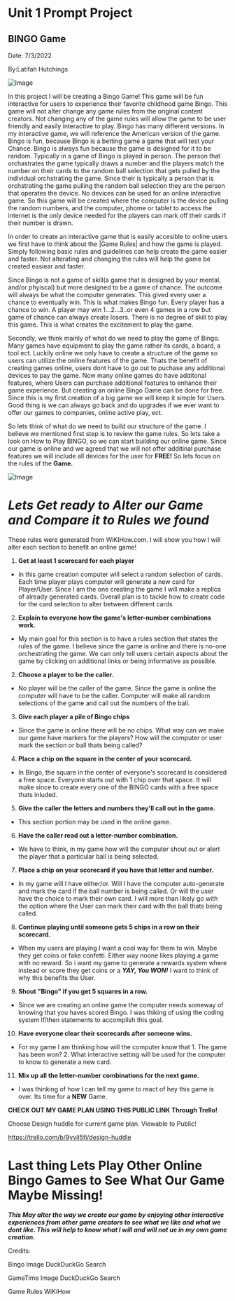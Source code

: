 # Unit 1 Prompt Project #
## BINGO Game ##

Date: 7/3/2022

By:Latifah Hutchings 

![Image](https://external-content.duckduckgo.com/iu/?u=https%3A%2F%2Fwww.europeanbusinessreview.com%2Fwp-content%2Fuploads%2F2020%2F01%2Fbingo-web-2.jpg&f=1&nofb=1)

   In this project I will be creating a Bingo Game! This game will be fun interactive for users to experience their favorite childhood game Bingo. This game will not alter change any game rules from the original content creators. Not changing any of the game rules will allow the game to be user friendly and easily interactive to play. Bingo has many different versions. In my interactive game, we will reference the American version of the game. Bingo is fun, because Bingo is a betting game a game that will test your Chance. Bingo is always fun because the game is designed for it to be random. Typically in a game of Bingo is played in person. The person that orchastrates the game typically draws a number and the players match the number on their cards to the random ball selection that gets pulled by the individual orchstrating the game. Since their is typically a person that is orchstrating the game pulling the random ball selection they are the person that operates the device. No devices can be used for an online interactive game. So this game will be created where the computer is the device pulling the random numbers, and the computer, phome or tablet to access the internet is the only device needed for the players can mark off their cards if their number is drawn. 

 In order to create an interactive game that is easily accesible to online users we first have to think about the |Game Rules| and how the game is played. Simply following basic rules and guidelines can help create the game easier and faster. Not alterating and changing the rules will help the game be created easiear and faster. 

 Since Bingo is not a game of skill(a game that is designed by your mental, and/or phyiscal) but more designed to be a game of chance. The outcome will always be what the computer generates. This gived every user a chance to eventually win. This is what makes Bingo fun. Every player has a chance to win. A player may win 1...2...3..or even 4 games in a row but game of chance can always create losers. There is no degree of skill to play this game. This is what creates the excitement to play the game. 

 Secondly, we think mainly of what do we need to play the game of Bingo. Many games have equipment to play the game rather its cards, a board, a tool ect. Luckily online we only have to create a structure of the game so users can utilize the online features of the game. Thats the benefit of creating games online, users dont have to go out to puchase any additional devices to pay the game. Now many online games do have additonal features, where Users can purchase additional features to enhance their game experience. But creating an online Bingo Game can be done for free. Since this is my first creation of a big game we will keep it simple for Users. Good thing is we can always go back and do upgrades if we ever want to offer our games to companies, online active play, ect. 

 So lets think of what do we need to build our structure of the game. I believe we mentioned first step is to review the game rules. So lets take a look on How to Play BINGO, so we can start building our online game. Since our game is online and we agreed that we will not offer additinal purchase features we will include all devices for the user for **FREE!** So lets focus on the rules of the **Game.** 

 ![Image](https://external-content.duckduckgo.com/iu/?u=https%3A%2F%2Fclipground.com%2Fimages%2Fgame-rules-clipart-14.jpg&f=1&nofb=1)

 # ***Lets Get ready to Alter our Game and Compare it to Rules we found***

 These rules were generated from WiKIHow.com. I will show you how I will alter each section to benefit an online game!

1. **Get at least 1 scorecard for each player**

* In this game creation computer will select a random selection of cards. Each time player plays computer will generate a new card for Player/User. Since I am the one creating the game I will make a replica of already generated cards. Overall plan is to tackle how to create  code for the card selection to alter between different cards

2. **Explain to everyone how the game's letter-number combinations work.**

* My main goal for this section is to have a rules section that states the rules of the game. I believe since the game is online and  there is no-one orchestrating the game. We can only tell users certain aspects about the game by clicking on additional links or being informative as possible. 

2. **Choose a player to be the caller.** 

* No player will be the caller of the game. Since the game is online the computer will have to be the caller. Computer will make all random selections of the game and call out the numbers of the ball. 

3. **Give each player a pile of Bingo chips**

* Since the game is online there will be no chips. What way can we make our game have markers for the players? How will the computer or user mark the section or ball thats being called?

4. **Place a chip on the square in the center of your scorecard.**

* In Bingo, the square in the center of everyone's scorecard is considered a free space. Everyone starts out with 1 chip over that space. It will make since to create every one of the BINGO cards with a free space thats inluded. 


5. **Give the caller the letters and numbers they'll call out in the game.**

* This section portion may be used in the online game. 

6. **Have the caller read out a letter-number combination.**

* We have to think, in my game how will the computer shout out or alert the player that a particular ball is being selected. 

7. **Place a chip on your scorecard if you have that letter and number.**

* In my game will I have either/or. Will I have the computer auto-generate and mark the card if the ball number is being called. Or will the user have the choice to mark their own card. I will more than likely go with the option where the User can mark their card with the ball thats being called. 

8. **Continue playing until someone gets 5 chips in a row on their scorecard.**

* When my users are playing I want a cool way for them to win. Maybe they get coins or fake confetti. Either way noone likes playing a game with no reward. So i want my game to generate a rewards system where instead or score they get coins or a ***YAY, You WON!*** I want to think of why this benefits the User. 

9. **Shout "Bingo" if you get 5 squares in a row.**

* Since we are creating an online game the computer needs someway of knowing that you haves scored Bingo. I was thiking of using the coding system if/then statements to accomplish this goal. 

10. **Have everyone clear their scorecards after someone wins.**

* For my game I am thinking how will the computer know that 1. The game has been won? 2. What interactive setting will be used for the computer to know to generate a new card. 

11. **Mix up all the letter-number combinations for the next game.**

* I was thinking of how I can tell my game to react of hey this game is over. Its time for a **NEW** Game. 




**CHECK OUT MY GAME PLAN USING THIS PUBLIC LINK Through Trello!**

Choose Design huddle for current game plan. Viewable to Public! 

https://trello.com/b/9yviI5fi/design-huddle









# **Last thing Lets Play Other Online Bingo Games to See What Our Game Maybe Missing!**

***This May alter the way we create our game by enjoying other interactive experiences from other game creators to see what we like and what we dont like. This will help to know what I will and will not ue in my own game creation.***


























Credits: 

Bingo Image DuckDuckGo Search

GameTime Image DuckDuckGo Search

Game Rules WiKiHow